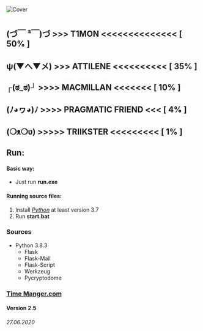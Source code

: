 ![Cover](https://github.com/T1GIT/time_manager/blob/master/static/images/cover.png?raw=true)
#
## (づ￣ ³￣)づ  >>> T1MON <<<<<<<<<<<<<< [ 50% ]
## ψ(▼へ▼メ) >>> ATTILENE <<<<<<<<<< [ 35% ]
## ┌(ಠ_ಠ)┘ >>>> MACMILLAN <<<<<<< [ 10% ]
## (ﾉ◕ヮ◕)ﾉ >>>> PRAGMATIC FRIEND <<< [ 4% ]
## (❍ᴥ❍ʋ) >>>>> TRIIKSTER <<<<<<<<< [ 1% ]

## Run:
#### Basic way:
* Just run __run.exe__
#### Running source files:
1. Install [_Python_]("https://www.python.org/") at least version 3.7
2. Run __start.bat__

### Sources
* Python 3.8.3
	* Flask
	* Flask-Mail
	* Flask-Script
	* Werkzeug
	* Pycryptodome

### [Time Manger.com]("http://127.0.0.1:5000/")
#### Version 2.5
###### 27.06.2020
